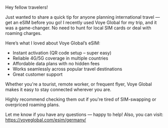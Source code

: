 Hey fellow travelers!

Just wanted to share a quick tip for anyone planning international travel — get an eSIM before you go! I recently used Voye Global for my trip, and it was a game-changer. No need to hunt for local SIM cards or deal with roaming charges.

Here’s what I loved about Voye Global’s eSIM:

- Instant activation (QR code setup – super easy)  
- Reliable 4G/5G coverage in multiple countries  
- Affordable data plans with no hidden fees  
- Works seamlessly across popular travel destinations  
- Great customer support

Whether you're a tourist, remote worker, or frequent flyer, Voye Global makes it easy to stay connected wherever you are.

Highly recommend checking them out if you're tired of SIM-swapping or overpriced roaming plans.

Let me know if you have any questions — happy to help!
Also, you can visit: https://voyeglobal.com/esim/germany/
